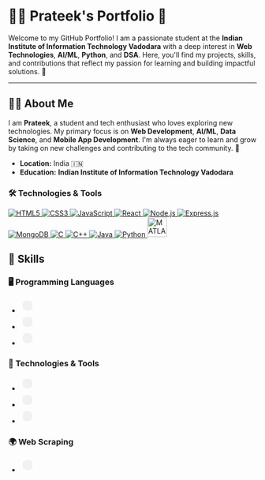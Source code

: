 # 👨‍💻 **Prateek's Portfolio** 🌟

Welcome to my GitHub Portfolio! I am a passionate student at the **Indian Institute of Information Technology Vadodara** with a deep interest in **Web Technologies**, **AI/ML**, **Python**, and **DSA**. Here, you'll find my projects, skills, and contributions that reflect my passion for learning and building impactful solutions. 🚀

---

## 🧑‍💻 **About Me**
I am **Prateek**, a student and tech enthusiast who loves exploring new technologies. My primary focus is on **Web Development**, **AI/ML**, **Data Science**, and **Mobile App Development**. I'm always eager to learn and grow by taking on new challenges and contributing to the tech community. 🌱

- **Location:** India 🇮🇳
- **Education:** **Indian Institute of Information Technology Vadodara**

### 🛠 Technologies & Tools
<p align="left">
  <!-- Frontend -->
  <a href="https://developer.mozilla.org/en-US/docs/Web/HTML" target="_blank">
    <img src="https://img.icons8.com/color/48/000000/html-5.png" alt="HTML5" />
  </a>
  <a href="https://developer.mozilla.org/en-US/docs/Web/CSS" target="_blank">
    <img src="https://img.icons8.com/color/48/000000/css3.png" alt="CSS3" />
  </a>
  <a href="https://developer.mozilla.org/en-US/docs/Web/JavaScript" target="_blank">
    <img src="https://img.icons8.com/color/48/000000/javascript--v1.png" alt="JavaScript" />
  </a>
  <a href="https://react.dev/" target="_blank">
    <img src="https://img.icons8.com/color/48/000000/react-native.png" alt="React" />
  </a>
  
  <!-- Backend -->
  <a href="https://nodejs.org/en/docs/" target="_blank">
    <img src="https://img.icons8.com/color/48/000000/nodejs.png" alt="Node.js" />
  </a>
  <a href="https://expressjs.com/en/4x/api.html" target="_blank">
    <img src="https://img.icons8.com/color/48/000000/express.png" alt="Express.js" />
  </a>
  <a href="https://www.mongodb.com/docs/" target="_blank">
    <img src="https://img.icons8.com/color/48/000000/mongodb.png" alt="MongoDB" />
  </a>

  <!-- Programming Languages -->
  <a href="https://en.cppreference.com/w/c" target="_blank">
    <img src="https://img.icons8.com/color/48/000000/c-programming.png" alt="C" />
  </a>
  <a href="https://en.cppreference.com/w/cpp" target="_blank">
    <img src="https://img.icons8.com/color/48/000000/c-plus-plus-logo.png" alt="C++" />
  </a>
  <a href="https://docs.oracle.com/en/java/" target="_blank">
    <img src="https://img.icons8.com/color/48/000000/java-coffee-cup-logo.png" alt="Java" />
  </a>
  <a href="https://docs.python.org/3/" target="_blank">
    <img src="https://img.icons8.com/color/48/000000/python.png" alt="Python" />
  </a>
  <a href="https://www.mathworks.com/help/matlab/" target="_blank">
    <img src="https://camo.githubusercontent.com/3588919a3653169677dc926eb819687aa9803162f421737d636056f25d1e49c5/68747470733a2f2f75706c6f61642e77696b696d656469612e6f72672f77696b6970656469612f636f6d6d6f6e732f322f32312f4d61746c61625f4c6f676f2e706e67" alt="MATLAB" width="40" />
  </a>

</p>

## 💼 **Skills**

### 🖥 **Programming Languages**
- <span style="display:inline-block; padding:10px; background-color:#f1f1f1; border-radius:8px; margin:5px;">
    <i class="fab fa-python" style="font-size: 30px;"></i>
  </span>
- <span style="display:inline-block; padding:10px; background-color:#f1f1f1; border-radius:8px; margin:5px;">
    <i class="fab fa-java" style="font-size: 30px;"></i>
  </span>
- <span style="display:inline-block; padding:10px; background-color:#f1f1f1; border-radius:8px; margin:5px;">
    <i class="fab fa-cuttlefish" style="font-size: 30px;"></i>
  </span>
  
### 🧠 **Technologies & Tools**
- <span style="display:inline-block; padding:10px; background-color:#f1f1f1; border-radius:8px; margin:5px;">
    <i class="fab fa-react" style="font-size: 30px;"></i>
  </span>
- <span style="display:inline-block; padding:10px; background-color:#f1f1f1; border-radius:8px; margin:5px;">
    <i class="fas fa-database" style="font-size: 30px;"></i>
  </span>
- <span style="display:inline-block; padding:10px; background-color:#f1f1f1; border-radius:8px; margin:5px;">
    <i class="fab fa-fire" style="font-size: 30px;"></i>
  </span>
  
### 🌍 **Web Scraping**
- <span style="display:inline-block; padding:10px; background-color:#f1f1f1; border-radius:8px; margin:5px;">
    <i class="fas fa-sitemap" style="font-size: 30px;"></i>
  </span>

